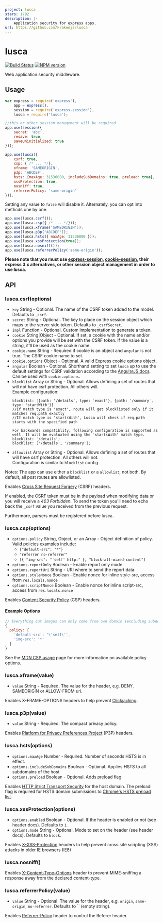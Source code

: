 ```yaml
---
project: lusca
stars: 1782
description: |-
    Application security for express apps.
url: https://github.com/krakenjs/lusca
---
```


# lusca

[![Build Status](https://travis-ci.org/krakenjs/lusca.svg?branch=master)](https://travis-ci.org/krakenjs/lusca) [![NPM version](https://badge.fury.io/js/lusca.svg)](http://badge.fury.io/js/lusca)  

Web application security middleware.


## Usage

```js
var express = require('express'),
	app = express(),
	session = require('express-session'),
	lusca = require('lusca');

//this or other session management will be required
app.use(session({
	secret: 'abc',
	resave: true,
	saveUninitialized: true
}));

app.use(lusca({
    csrf: true,
    csp: { /* ... */},
    xframe: 'SAMEORIGIN',
    p3p: 'ABCDEF',
    hsts: {maxAge: 31536000, includeSubDomains: true, preload: true},
    xssProtection: true,
    nosniff: true,
    referrerPolicy: 'same-origin'
}));
```

Setting any value to `false` will disable it. Alternately, you can opt into methods one by one:

```js
app.use(lusca.csrf());
app.use(lusca.csp({ /* ... */}));
app.use(lusca.xframe('SAMEORIGIN'));
app.use(lusca.p3p('ABCDEF'));
app.use(lusca.hsts({ maxAge: 31536000 }));
app.use(lusca.xssProtection(true));
app.use(lusca.nosniff());
app.use(lusca.referrerPolicy('same-origin'));
```

__Please note that you must use [express-session](https://github.com/expressjs/session), [cookie-session](https://github.com/expressjs/cookie-session), their express 3.x alternatives, or other session object management in order to use lusca.__


## API


### lusca.csrf(options)

* `key` String - Optional. The name of the CSRF token added to the model. Defaults to `_csrf`.
* `secret` String - Optional. The key to place on the session object which maps to the server side token. Defaults to `_csrfSecret`.
* `impl` Function - Optional. Custom implementation to generate a token.
* `cookie` String|Object - Optional. If set, a cookie with the name and/or options you provide will be set with the CSRF token. If the value is a string, it'll be used as the cookie name.
* `cookie.name` String - Required if cookie is an object and `angular` is not true. The CSRF cookie name to set.
* `cookie.options` Object - Optional. A valid Express cookie options object.
* `angular` Boolean - Optional. Shorthand setting to set `lusca` up to use the default settings for CSRF validation according to the [AngularJS docs]. Can be used with `cookie.options`.
* `blocklist` Array or String - Optional. Allows defining a set of routes that will not have csrf protection.  All others will.  
Example configuration:
  ```
  blocklist: [{path: '/details', type: 'exact'}, {path: '/summary', type: 'startWith'}]
  //If match type is 'exact', route will get blocklisted only if it matches req.path exactly
  //If match type is 'startsWith', Lusca will check if req.path starts with the specified path

  For backwards compatiblity, following configuration is supported as well. It will be evaluated using the 'startsWith' match type.
  blocklist: '/details';
  blocklist: ['/details', '/summary'];
  ```
* `allowlist` Array or String - Optional. Allows defining a set of routes that will have csrf protection.  All others will not.  
Configuration is similar to `blocklist` config

Notes: The app can use either a `blocklist` or a `allowlist`, not both.  By default, all post routes are allowlisted.

[angularjs docs]: https://docs.angularjs.org/api/ng/service/$http#cross-site-request-forgery-xsrf-protection

Enables [Cross Site Request Forgery](https://www.owasp.org/index.php/Cross-Site_Request_Forgery_\(CSRF\)) (CSRF) headers.

If enabled, the CSRF token must be in the payload when modifying data or you will receive a *403 Forbidden*. To send the token you'll need to echo back the `_csrf` value you received from the previous request.

Furthermore, parsers must be registered before lusca.

### lusca.csp(options)

* `options.policy` String, Object, or an Array - Object definition of policy. Valid policies examples include:
  * `{"default-src": "*"}`
  * `"referrer no-referrer"`
  * `[{ "img-src": "'self' http:" }, "block-all-mixed-content"]`
* `options.reportOnly` Boolean - Enable report only mode.
* `options.reportUri` String - URI where to send the report data
* `options.styleNonce` Boolean - Enable nonce for inline style-src, access from `res.locals.nonce`
* `options.scriptNonce` Boolean - Enable nonce for inline script-src, access from `res.locals.nonce`

Enables [Content Security Policy](https://www.owasp.org/index.php/Content_Security_Policy) (CSP) headers.

#### Example Options

```js
// Everything but images can only come from own domain (excluding subdomains)
{
  policy: {
    'default-src': '\'self\'',
    'img-src': '*'
  }
}
```

See the [MDN CSP usage](https://developer.mozilla.org/en-US/docs/Web/Security/CSP/Using_Content_Security_Policy) page for more information on available policy options.

### lusca.xframe(value)

* `value` String - Required. The value for the header, e.g. DENY, SAMEORIGIN or ALLOW-FROM uri.

Enables X-FRAME-OPTIONS headers to help prevent [Clickjacking](https://www.owasp.org/index.php/Clickjacking).



### lusca.p3p(value)

* `value` String - Required. The compact privacy policy.

Enables [Platform for Privacy Preferences Project](https://www.w3.org/P3P) (P3P) headers.



### lusca.hsts(options)

* `options.maxAge` Number - Required. Number of seconds HSTS is in effect.
* `options.includeSubDomains` Boolean - Optional. Applies HSTS to all subdomains of the host
* `options.preload` Boolean - Optional. Adds preload flag

Enables [HTTP Strict Transport Security](https://www.owasp.org/index.php/HTTP_Strict_Transport_Security) for the host domain. The preload flag is required for HSTS domain submissions to [Chrome's HSTS preload list](https://hstspreload.appspot.com).


### lusca.xssProtection(options)

* `options.enabled` Boolean - Optional. If the header is enabled or not (see header docs). Defaults to `1`.
* `options.mode` String - Optional. Mode to set on the header (see header docs). Defaults to `block`.

Enables [X-XSS-Protection](http://blogs.msdn.com/b/ie/archive/2008/07/02/ie8-security-part-iv-the-xss-filter.aspx) headers to help prevent cross site scripting (XSS) attacks in older IE browsers (IE8)


### lusca.nosniff()

Enables [X-Content-Type-Options](https://blogs.msdn.microsoft.com/ie/2008/09/02/ie8-security-part-vi-beta-2-update/) header to prevent MIME-sniffing a response away from the declared content-type.


### lusca.referrerPolicy(value)

* `value` String - Optional. The value for the header, e.g. `origin`, `same-origin`, `no-referrer`. Defaults to `` (empty string).

Enables [Referrer-Policy](https://www.w3.org/TR/referrer-policy/#intro) header to control the Referer header.
